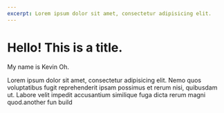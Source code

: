```yaml
---
excerpt: Lorem ipsum dolor sit amet, consectetur adipisicing elit.
---
```


# Hello! This is a title.

My name is Kevin Oh.

Lorem ipsum dolor sit amet, consectetur adipisicing elit. Nemo quos voluptatibus fugit reprehenderit ipsam possimus et rerum nisi, quibusdam ut. Labore velit impedit accusantium similique fuga dicta rerum magni quod.another fun build 